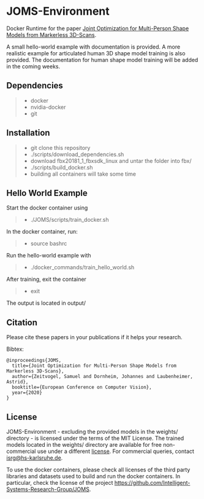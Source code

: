 # JOMS-Environment
Docker Runtime for the paper [Joint Optimization for Multi-Person Shape Models from Markerless 3D-Scans](http://www.ecva.net/papers/eccv_2020/papers_ECCV/papers/123630035.pdf).

A small hello-world example with documentation is provided. A more realistic example for articulated human 3D shape model training is also provided. The documentation for human shape model training will be added in the coming weeks.

## Dependencies
> - docker
> - nvidia-docker
> - git
## Installation
> - git clone this repository
> - ./scripts/download_dependencies.sh
> - download fbx20181_1_fbxsdk_linux and untar the folder into fbx/
> - ./scripts/build_docker.sh
> - building all containers will take some time
## Hello World Example
Start the docker container using
> - ./JOMS/scripts/train_docker.sh

In the docker container, run:

> - source bashrc

Run the hello-world example with

> - ./docker_commands/train_hello_world.sh

After training, exit the container

> - exit

The output is located in output/

## Citation
Please cite these papers in your publications if it helps your research.

Bibtex:
```
@inproceedings{JOMS,
  title={Joint Optimization for Multi-Person Shape Models from Markerless 3D-Scans},
  author={Zeitvogel, Samuel and Dornheim, Johannes and Laubenheimer, Astrid},
  booktitle={European Conference on Computer Vision},
  year={2020}
}
```

## License
JOMS-Environment - excluding the provided models in the weights/ directory - is licensed under the terms of the MIT License.
The trained models located in the weights/ directory are available for free non-commercial use under a different [license](weights/Model_License.pdf). For commercial queries, contact isrg@hs-karlsruhe.de.

To use the docker containers, please check all licenses of the third party libraries and datasets used to build and run the docker containers. In particular, check the license of the project https://github.com/Intelligent-Systems-Research-Group/JOMS.
